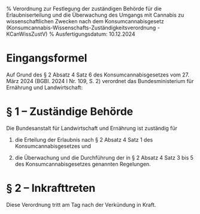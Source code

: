 % Verordnung zur Festlegung der zuständigen Behörde für die Erlaubniserteilung und die Überwachung des Umgangs mit Cannabis zu wissenschaftlichen Zwecken nach dem Konsumcannabisgesetz  (Konsumcannabis-Wissenschafts-Zuständigkeitsverordnung - KCanWissZustV)
% Ausfertigungsdatum: 10.12.2024
 
# Eingangsformel

Auf Grund des § 2 Absatz 4 Satz 6 des Konsumcannabisgesetzes vom 27. März 2024 (BGBl. 2024 I Nr. 109, S. 2) verordnet das Bundesministerium für Ernährung und Landwirtschaft:

# § 1 – Zuständige Behörde

Die Bundesanstalt für Landwirtschaft und Ernährung ist zuständig für

1. die Erteilung der Erlaubnis nach § 2 Absatz 4 Satz 1 des Konsumcannabisgesetzes und

2. die Überwachung und die Durchführung der in § 2 Absatz 4 Satz 3 bis 5 des Konsumcannabisgesetzes genannten Regelungen.

# § 2 – Inkrafttreten

Diese Verordnung tritt am Tag nach der Verkündung in Kraft.
